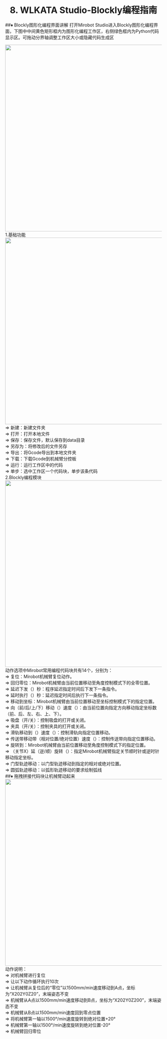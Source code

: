 # <center>8. WLKATA Studio-Blockly编程指南</center>
##&diams; Blockly图形化编程界面讲解
打开Mirobot Studio进入Blockly图形化编程界面，下图中中间黄色矩形框内为图形化编程工作区，右侧绿色框内为Python代码显示区。可拖动分界轴调整工作区大小或隐藏代码生成区
<center><img src="http://lin88zhang.gitee.io/image/7/7-1.png" width="600"  > </center>
1.基础功能
<center><img src="http://lin88zhang.gitee.io/image/7/7-2.png" width="600"  > </center>
&rArr; 新建：新建文件夹<br/>
&rArr; 打开：打开本地文件<br/>
&rArr; 保存：保存文件，默认保存到data目录<br/>
&rArr; 另存为：将修改后的文件另存<br/>
&rArr; 导出：将Gcode导出到本地文件夹<br/>
&rArr; 下载：下载Gcode到机械臂分控板<br/>
&rArr; 运行：运行工作区中的代码<br/>
&rArr; 单步：选中工作区一个代码块，单步该条代码<br/>
2.Blockly编程模块
<center><img src="http://lin88zhang.gitee.io/image/7/7-3.png" width="600"  > </center>
动作选项中Mirobot常用编程代码块共有14个，分别为：<br/>
&rArr; 复位：Mirobot机械臂复位动作。<br/>
&rArr; 回归零位：Mirobot机械臂由当前位置移动至角度控制模式下的全零位置。<br/>
&rArr; 延迟下发（）秒：程序延迟指定时间后下发下一条指令。<br/>
&rArr; 延时执行（）秒：延迟指定时间后执行下一条指令。<br/>
&rArr; 移动到坐标：Mirobot机械臂由当前位置移动至坐标控制模式下的指定位置。<br/>
&rArr; 向（前/后/上/下）移动（）速度（）：由当前位置向指定方向移动指定坐标数（前、后、左、右、上、下）。<br/>
&rArr; 吸盘（开/关）：控制吸盘的打开或关闭。<br/>
&rArr; 夹具（开/关）：控制夹具的打开或关闭。<br/>
&rArr; 滑轨移动到（）速度（）：控制滑轨向指定位置移动。<br/>
&rArr; 传送带移动带（相对位置/绝对位置）速度（）：控制传送带向指定位置移动。<br/>
&rArr; 旋转到：Mirobot机械臂由当前位置移动至角度控制模式下的指定位置。<br/>
&rArr; （关节X）延（逆/顺）旋转（）：指定Mirobot机械臂指定关节顺时针或逆时针移动指定坐标。<br/>
&rArr; 门型轨迹移动：以门型轨迹移动到指定的相对或绝对位置。<br/>
&rArr; 圆弧轨迹移动：以弧形轨迹移动的要求绘制弧线<br/>
##&diams; 拖拽拼接代码块让机械臂动起来
<center><img src="http://lin88zhang.gitee.io/image/7/7-4.png" width="600"  > </center>
动作说明：<br/>
&rArr; 对机械臂进行复位<br/>
&rArr; 让以下动作循环执行10次<br/>
&rArr; 让机械臂从复位后的“零位”以1500mm/min速度移动到A点，坐标为“X202Y0Z20”，末端姿态不变<br/>
&rArr; 机械臂从A点以1500mm/min速度移动到B点，坐标为“X202Y0Z200”，末端姿态不变<br/>
&rArr; 机械臂从B点以1500mm/min速度回到零点位置<br/>
&rArr; 将机械臂第一轴以1500°/min速度旋转到绝对位置+20°<br/>
&rArr; 机械臂第一轴以1500°/min速度旋转到绝对位置-20°<br/>
&rArr; 机械臂回归零位<br/>




